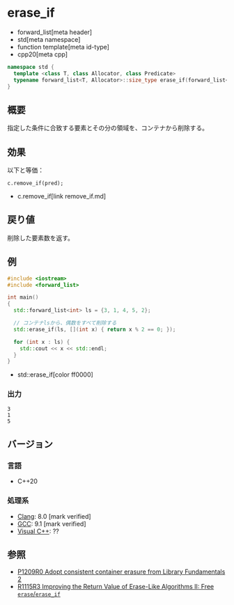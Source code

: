 # erase_if
* forward_list[meta header]
* std[meta namespace]
* function template[meta id-type]
* cpp20[meta cpp]

```cpp
namespace std {
  template <class T, class Allocator, class Predicate>
  typename forward_list<T, Allocator>::size_type erase_if(forward_list<T, Allocator>& c, Predicate pred);
}
```

## 概要
指定した条件に合致する要素とその分の領域を、コンテナから削除する。


## 効果
以下と等価：

```
c.remove_if(pred);
```
* c.remove_if[link remove_if.md]


## 戻り値
削除した要素数を返す。


## 例
```cpp example
#include <iostream>
#include <forward_list>

int main()
{
  std::forward_list<int> ls = {3, 1, 4, 5, 2};

  // コンテナlsから、偶数をすべて削除する
  std::erase_if(ls, [](int x) { return x % 2 == 0; });

  for (int x : ls) {
    std::cout << x << std::endl;
  }
}
```
* std::erase_if[color ff0000]

### 出力
```
3
1
5
```

## バージョン
### 言語
- C++20

### 処理系
- [Clang](/implementation.md#clang): 8.0 [mark verified]
- [GCC](/implementation.md#gcc): 9.1 [mark verified]
- [Visual C++](/implementation.md#visual_cpp): ??


## 参照
- [P1209R0 Adopt consistent container erasure from Library Fundamentals 2](http://www.open-std.org/jtc1/sc22/wg21/docs/papers/2018/p1209r0.html)
- [R1115R3 Improving the Return Value of Erase-Like Algorithms II: Free `erase`/`erase_if`](http://www.open-std.org/jtc1/sc22/wg21/docs/papers/2019/p1115r3.pdf)
